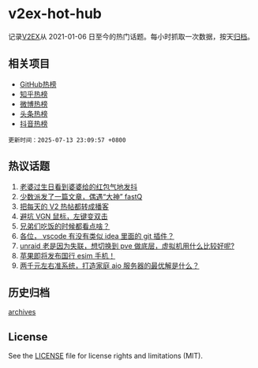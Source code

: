 # v2ex-hot-hub

 记录[V2EX](https://www.v2ex.com/)从 2021-01-06 日至今的热门话题。每小时抓取一次数据，按天[归档](archives)。
 
 ## 相关项目

- [GitHub热榜](https://github.com/lonnyzhang423/github-hot-hub)
- [知乎热榜](https://github.com/lonnyzhang423/zhihu-hot-hub)
- [微博热榜](https://github.com/lonnyzhang423/weibo-hot-hub)
- [头条热榜](https://github.com/lonnyzhang423/toutiao-hot-hub)
- [抖音热榜](https://github.com/lonnyzhang423/douyin-hot-hub)


 `更新时间：2025-07-13 23:09:57 +0800`

## 热议话题

1. [老婆过生日看到婆婆给的红包气地发抖](https://www.v2ex.com/t/1144884)
1. [少数派发了一篇文章，偶遇“大神” fastQ](https://www.v2ex.com/t/1144850)
1. [把每天的 V2 热帖都转成播客](https://www.v2ex.com/t/1144851)
1. [避坑 VGN 鼠标，左键变双击](https://www.v2ex.com/t/1144879)
1. [兄弟们吃饭的时候都看点啥？](https://www.v2ex.com/t/1144917)
1. [各位， vscode 有没有类似 idea 里面的 git 插件？](https://www.v2ex.com/t/1144882)
1. [unraid 老是因为失联，想切换到 pve 做底层，虚拟机用什么比较好呢?](https://www.v2ex.com/t/1144856)
1. [苹果即将发布国行 esim 手机！](https://www.v2ex.com/t/1144864)
1. [两千元左右准系统，打造家庭 aio 服务器的最优解是什么？](https://www.v2ex.com/t/1144854)

## 历史归档

[archives](archives)

## License

See the [LICENSE](LICENSE) file for license rights and limitations (MIT).
